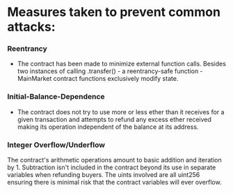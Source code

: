 # Measures taken to prevent common attacks:

### Reentrancy
  - The contract has been made to minimize external function calls. Besides two instances of calling .transfer() - a reentrancy-safe function - MainMarket contract functions exclusively modify state.
  
### Initial-Balance-Dependence
  - The contract does not try to use more or less ether than it receives for a given transaction and attempts to refund any excess ether received making its operation independent of the balance at its address.

### Integer Overflow/Underflow
The contract's arithmetic operations amount to basic addition and iteration by 1. Subtraction isn't included in the contract beyond its use in separate variables when refunding buyers. The uints involved are all uint256 ensuring there is minimal risk that the contract variables will ever overflow.
